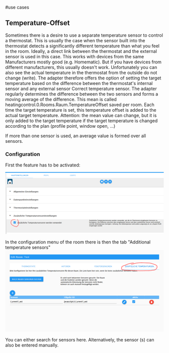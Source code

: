 #use cases

## Temperature-Offset
Sometimes there is a desire to use a separate temperature sensor to control a thermostat. This is usually the case
when the sensor built into the thermostat detects a significantly different temperature than what you feel in the room.
Ideally, a direct link between the thermostat and the external sensor is used in this case. This works with devices from the same
Manufacturers mostly good (e.g. Homematic).
But if you have devices from different manufacturers, this usually doesn't work. Unfortunately you can also see the actual temperature in the thermostat from the outside
do not change (write).
The adapter therefore offers the option of setting the target temperature based on the difference between the thermostat's internal sensor and any external sensor
Correct temperature sensor.
The adapter regularly determines the difference between the two sensors and forms a moving average of the difference. This mean
is called
heatingcontrol.0.Rooms.Raum.TemperatureOffset
saved per room. Each time the target temperature is set, this temperature offset is added to the actual target temperature.
Attention: the mean value can change, but it is only added to the target temperature if the target temperature is changed according to the plan (profile point, window open, ...)

If more than one sensor is used, an average value is formed over all sensors. 

### Configuration
First the feature has to be activated: 

![TempOffset_Config1.PNG](../images/TempOffset_Config1.PNG)

In the configuration menu of the room there is then the tab "Additional temperature sensors" 
![TempOffset_Config2.PNG](../images/TempOffset_Config2.PNG)

You can either search for sensors here. Alternatively, the sensor (s) can also be entered manually.  
